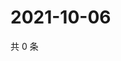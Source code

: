 # 2021-10-06

共 0 条

<!-- BEGIN WEIBO -->
<!-- 最后更新时间 Wed Oct 06 2021 11:09:03 GMT+0800 (China Standard Time) -->

<!-- END WEIBO -->
